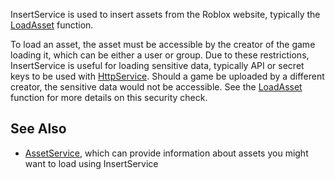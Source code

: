 InsertService is used to insert assets from the Roblox website, typically the [LoadAsset](https://developer.roblox.com/en-us/api-reference/function/InsertService/LoadAsset) function.

To load an asset, the asset must be accessible by the creator of the game loading it, which can be either a user or group. Due to these restrictions, InsertService is useful for loading sensitive data, typically API or secret keys to be used with [HttpService](https://developer.roblox.com/en-us/api-reference/class/HttpService). Should a game be uploaded by a different creator, the sensitive data would not be accessible. See the [LoadAsset](https://developer.roblox.com/en-us/api-reference/function/InsertService/LoadAsset) function for more details on this security check.

See Also
--------

*   [AssetService](https://developer.roblox.com/en-us/api-reference/class/AssetService), which can provide information about assets you might want to load using InsertService